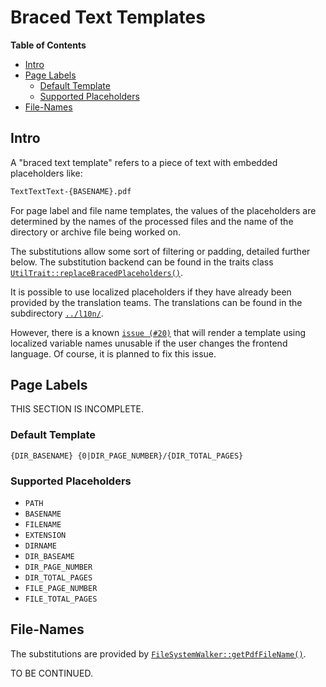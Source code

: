 # Braced Text Templates

<!-- markdown-toc start - Don't edit this section. Run M-x markdown-toc-refresh-toc -->
**Table of Contents**

- [Intro](#intro)
- [Page Labels](#page-labels)
  - [Default Template](#default-template)
  - [Supported Placeholders](#supported-placeholders)
- [File-Names](#file-names)

<!-- markdown-toc end -->

## Intro

A "braced text template" refers to a piece of text with embedded
placeholders like:

```txt
TextTextText-{BASENAME}.pdf
```

For page label and file name templates, the values of the placeholders
are determined by the names of the processed files and the name of the
directory or archive file being worked on.

The substitutions allow some sort of filtering or padding, detailed
further below. The substitution backend can be found in the traits class
[`UtilTrait::replaceBracedPlaceholders()`](../lib/Toolkit/Traits/UtilTrait.php#L403).

It is possible to use localized placeholders if they have already been
provided by the translation teams. The translations can be found in the
subdirectory [`../l10n/`](../l10n/).

However, there is a known [`issue (#20)`](https://github.com/rotdrop/nextcloud-app-pdf-downloader/issues/20#issue-1490531098)
that will render a template using localized variable names unusable if
the user changes the frontend language. Of course, it is planned to fix
this issue.

## Page Labels

THIS SECTION IS INCOMPLETE.

### Default Template

`{DIR_BASENAME} {0|DIR_PAGE_NUMBER}/{DIR_TOTAL_PAGES}`

### Supported Placeholders

- `PATH`
- `BASENAME`
- `FILENAME`
- `EXTENSION`
- `DIRNAME`
- `DIR_BASEAME`
- `DIR_PAGE_NUMBER`
- `DIR_TOTAL_PAGES`
- `FILE_PAGE_NUMBER`
- `FILE_TOTAL_PAGES`

## File-Names

The substitutions are provided by [`FileSystemWalker::getPdfFileName()`](../lib/Service/FileSystemWalker.php#L525).

TO BE CONTINUED.
